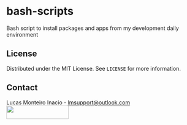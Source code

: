 # bash-scripts
Bash script to install packages and apps from my development daily environment

<!-- LICENSE -->
## License
Distributed under the MIT License. See `LICENSE` for more information.

<!-- CONTACT -->
## Contact

Lucas Monteiro Inacio - lmsupport@outlook.com
<br/>
<a href="https://www.buymeacoffee.com/lucasmonteiroi"><img src="https://img.buymeacoffee.com/button-api/?text=Buy me a beer&emoji=🍺&slug=lucasmonteiroi&button_colour=FFDD00&font_colour=000000&font_family=Cookie&outline_colour=000000&coffee_colour=ffffff" height="35" width="162"></a>
